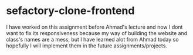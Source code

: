 # sefactory-clone-frontend

I have worked on this assignment before Ahmad's lecture and now I dont want to fix its responsiveness because my way of building the website and class's names are a mess, but I have learned alot from Ahmad today so hopefully I will implement them in the future assignments/projects. 
